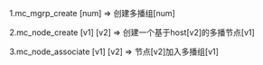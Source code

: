 1.mc_mgrp_create [num] => 创建多播组[num]

2.mc_node_create [v1] [v2] => 创建一个基于host[v2]的多播节点[v1]

3.mc_node_associate [v1] [v2] => 节点[v2]加入多播组[v1]

